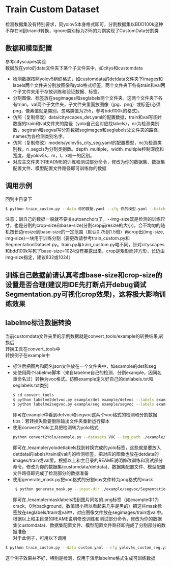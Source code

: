# Train Custom Dataset
检测数据集没有特别要求，同yolov5本身格式即可，分割数据集以BDD100k这种不存在id到trianid转换，ignore类别标为255的为例实现了CustomData分割类  
## 数据和模型配置
参考cityscapes实验  
数据放在yolo的data文件夹下某个子文件夹中，如citys和customdata  
- 检测数据按照yolov5组织格式，如customdata的detdata文件夹下images和labels两个文件夹分别放图像和yolo格式标签，两个文件夹下各有train和val两个子文件夹用于存放训练和验证数据、标签。  
- 分割图像、标签放在segimages和seglabels两个文件夹。这两个文件夹下各有trian，val两个子文件夹，子文件夹里面放图像（jpg、png）或标签(必须png，像素值就是类别，忽略类值为255，参考bdd100k的格式)。  
- 仿照（复制修改）data/cityscapes_det.yaml的配置数据，train和val写图片数据的train和val文件夹的路径（yolo自己会对应找labels），nc为检测类别数，segtrain和segval写分割数据segimages和seglabels父文件夹的路径，names为各检测类别名字。  
- 仿照（复制修改）models/yolov5s_city_seg.yaml的配置模型，nc为检测类别数，n_segcls为分割类别数。depth_multiple，width_multiple控制深度和宽度，是yolov5s，m，l，x唯一的区别。  
- 对应主文件夹下README的训练和测试部分命令，修改为你的数据集、数据集配置文件、模型配置文件路径即可训练你的数据  
## 调用示例
回到主目录下
```bash
$ python train_custom.py --data 你的数据.yaml --cfg 你的模型.yaml --batch-size 18 --epochs 100 --weights weights/yolov5s.pt --workers 8 --label-smoothing 0.1 --img-size 832 --device 0
```
注意：训自己的数据一般就不要关autoanchors了，--img-size既是检测的训练尺寸，也是分割的crop-size和base-size(分割crop前resize的大小)，会不均匀的随机按长边resize到base-size的一定范围（默认0.75到1.5倍）再crop出(img-size, img-size)一块用于训练分割（要更改请参考train_custom.py和SegmentationDataset.py。train.py与train_custom.py略不同，针对cityscapes和bdd100k写死了base-size=1024没有暴露出来，crop是矩形而非方形，长边由img-size指定，建议832或1024）   
## 训练自己数据前请认真考虑base-size和crop-size的设置是否合理(建议用IDE先打断点开debug调试Segmentation.py可视化crop效果)，这将极大影响训练效果
## labelme标注数据转换
当前customdata文件夹里的示例数据就是convert_tools/example的转换结果,转换后  
转换工具在convert_tools中  
转换例子在example中  
- 标注后把图片和同名json文件放在一个文件夹中，如example的det和seg  
- 先使用两个labelme脚本（来自labelme自己的检测、分割example，因同名重命名过）转换为voc格式。仿照example定义好自己的detlabels.txt和seglabels.txt类别    
  ```bash
  $ cd convert_tools
  $ python labelme2detvoc.py example/det example/detvoc --labels example/detlabels.txt
  $ python labelme2segvoc.py example/seg example/segvoc --labels example/seglabels.txt
  ```
  即可在example中看到detvoc和segvoc这两个voc格式的检测和分割数据  
  tips：若转换失败要删除输出文件夹重新运行脚本  
- 使用convert2Yolo工具把检测转为yolo格式
  ```bash
  python convert2Yolo/example.py --datasets VOC --img_path ./example/detvoc/JPEGImages --label ./example/detvoc/Annotations --convert_output_path ./example/yolodetlabels --img_type ".jpg" --manifest_path ./example --cls_list_file ./example/names.txt 
  ```
  即可在./example/yolodetlabels找到转换完成的yolo标签，这些就是要放入detdata的labels/train或val内的检测标签，把对应的图像也放在detdata的images/train或val里。根据以上和主目录的REAME说明修改训练和测试部分命令，修改为你的数据集(customdata/detdata)、数据集配置文件、模型配置文件路径即完成了检测部分的数据准备
- 使用generate_mask.py把voc格式的分割npy文件转为png格式的mask  
  ```bash
   $ python generate_mask.py --input-dir ./example/segvoc/SegmentationClass --output-dir ./example/masklabels

  ```
  即可在./example/masklabels找到图片同名的.png标签（如example中1为crack，0为background，数值很小所以看起来几乎是黑的）把这些mask标签放在seglabels/train或val中，对应图像文件放在segimages/train或val中。根据以上和主目录的REAME说明修改训练和测试部分命令，修改为你的数据集(customdata)、数据集配置文件、模型配置文件路径即完成了分割部分的数据准备   
  对于此例子，可用以下调用
```bash
$ python train_custom.py --data custom.yaml --cfg yolov5s_custom_seg.yaml --weights ./yolov5s.pt --workers 4 --label-smoothing 0.1 --img-size 832 --batch-size 4 --epochs 1000 --rect  
```
这个例子效果并不好，特别是检测，仅用于演示labelme格式生成可训练数据